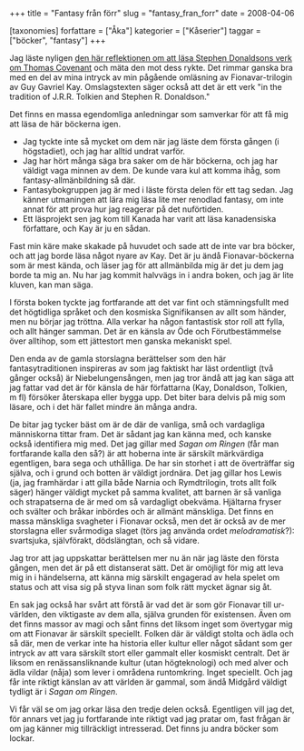 +++
title = "Fantasy från förr"
slug = "fantasy_fran_forr"
date = 2008-04-06

[taxonomies]
forfattare = ["Åka"]
kategorier = ["Kåserier"]
taggar = ["böcker", "fantasy"]
+++

Jag läste nyligen [den här reflektionen om att läsa Stephen Donaldsons verk
om Thomas
Covenant](http://mycupoftea.blogsome.com/2008/03/30/stephen-donaldson-the-chronicles-of-thomas-covenant-the-unbeliever)
och mäta den mot dess rykte. Det rimmar ganska bra med en del av mina intryck
av min pågående omläsning av Fionavar-trilogin av Guy Gavriel Kay.
Omslagstexten säger också att det är ett verk "in the tradition of J.R.R.
Tolkien and Stephen R. Donaldson."

Det finns en massa egendomliga anledningar som samverkar för att få mig att läsa de här böckerna igen.

* Jag tyckte inte så mycket om dem när jag läste dem första gången (i högstadiet), och jag har alltid undrat varför.
* Jag har hört många säga bra saker om de här böckerna, och jag har väldigt vaga minnen av dem. De kunde vara kul att komma ihåg, som fantasy-allmänbildning så där.
* Fantasybokgruppen jag är med i läste första delen för ett tag sedan. Jag känner utmaningen att lära mig läsa lite mer renodlad fantasy, om inte annat för att prova hur jag reagerar på det nuförtiden.
* Ett läsprojekt sen jag kom till Kanada har varit att läsa kanadensiska författare, och Kay är ju en sådan.

Fast min käre make skakade på huvudet och sade att de inte var bra böcker,
och att jag borde läsa något nyare av Kay. Det är ju ändå Fionavar-böckerna
som är mest kända, och läser jag för att allmänbilda mig är det ju dem jag
borde ta mig an. Nu har jag kommit halvvägs in i andra boken, och jag är lite
kluven, kan man säga.

I första boken tyckte jag fortfarande att det var fint och stämningsfullt med
det högtidliga språket och den kosmiska Signifikansen av allt som händer, men
nu börjar jag tröttna. Alla verkar ha någon fantastisk stor roll att fylla,
och allt hänger samman. Det är en känsla av Öde och Förutbestämmelse över
alltihop, som ett jättestort men ganska mekaniskt spel.

Den enda av de gamla storslagna berättelser som den här fantasytraditionen
inspireras av som jag faktiskt har läst ordentligt (två gånger också) är
Niebelungensången, men jag tror ändå att jag kan säga att jag fattar vad det
är för känsla de här författarna (Kay, Donaldson, Tolkien, m fl) försöker
återskapa eller bygga upp. Det biter bara delvis på mig som läsare, och i det
här fallet mindre än många andra.

De bitar jag tycker bäst om är de där de vanliga, små och vardagliga
människorna tittar fram. Det är sådant jag kan känna med, och kanske också
identifiera mig med. Det jag gillar med _Sagan om Ringen_ (får man
fortfarande kalla den så?) är att hoberna inte är särskilt märkvärdiga
egentligen, bara sega och uthålliga. De har sin storhet i att de överträffar
sig själva, och i grund och botten är väldigt jordnära. Det jag gillar hos
Lewis (ja, jag framhärdar i att gilla både Narnia och Rymdtrilogin, trots
allt folk säger) hänger väldigt mycket på samma kvalitet, att barnen är så
vanliga och strapatserna de är med om så vardagligt obekväma. Hjältarna
fryser och svälter och bråkar inbördes och är allmänt mänskliga. Det finns en
massa mänskliga svagheter i Fionavar också, men det är också av de mer
storslagna eller svårmodiga slaget (törs jag använda ordet _melodramatisk_?):
svartsjuka, självförakt, dödslängtan, och så vidare.

Jag tror att jag uppskattar berättelsen mer nu än när jag läste den första
gången, men det är på ett distanserat sätt. Det är omöjligt för mig att leva
mig in i händelserna, att känna mig särskilt engagerad av hela spelet om
status och att visa sig på styva linan som folk rätt mycket ägnar sig åt.

En sak jag också har svårt att förstå är vad det är som gör Fionavar till
ur-världen, den viktigaste av dem alla, själva grunden för existensen. Även
om det finns massor av magi och sånt finns det liksom inget som övertygar mig
om att Fionavar är särskilt speciellt. Folken där är väldigt stolta och ädla
och så där, men de verkar inte ha historia eller kultur eller något sådant
som ger intryck av att vara särskilt stort eller gammalt eller kosmiskt
centralt. Det är liksom en renässansliknande kultur (utan högteknologi) och
med alver och ädla vildar (nåja) som lever i områdena runtomkring. Inget
speciellt. Och jag får inte riktigt känslan av att världen är gammal, som
ändå Midgård väldigt tydligt är i _Sagan om Ringen_.

Vi får väl se om jag orkar läsa den tredje delen också. Egentligen vill jag
det, för annars vet jag ju fortfarande inte riktigt vad jag pratar om, fast
frågan är om jag känner mig tillräckligt intresserad. Det finns ju andra
böcker som lockar.
